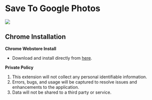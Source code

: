 # Save To Google Photos

![](https://lh3.googleusercontent.com/hMNm9GwmB_Gfdpe9NyTazh4OmwihM0S_sHsLo7Tr7FiEX6dfWX6JdHh-Eknz72V2KSySkIgaCBu0gWAeby-UKDqK=w1600-h1000-rw)

## Chrome Installation
**Chrome Webstore Install**
- Download and install directly from [here](https://chrome.google.com/webstore/detail/save-to-google-photos/aoanickgmocpddnppajakfcafbkncdab).

**Private Policy**
1. This extension will not collect any personal identifiable information.
2. Errors, bugs, and usage will be captured to resolve issues and enhancements to the application.
3. Data will not be shared to a third party or service.
